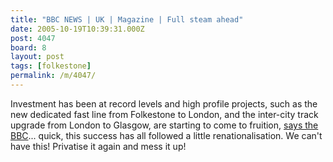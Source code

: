 ```yaml
---
title: "BBC NEWS | UK | Magazine | Full steam ahead"
date: 2005-10-19T10:39:31.000Z
post: 4047
board: 8
layout: post
tags: [folkestone]
permalink: /m/4047/
---
```

Investment has been at record levels and high profile projects, such as the new dedicated fast line from Folkestone to London, and the inter-city track upgrade from London to Glasgow, are starting to come to fruition, <a href="http://news.bbc.co.uk/2/hi/uk_news/magazine/4349208.stm">says the BBC</a>... quick, this success has all followed a little renationalisation. We can't have this! Privatise it again and mess it up!

